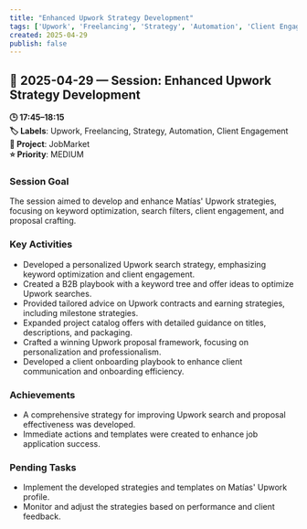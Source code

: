 ```yaml
---
title: "Enhanced Upwork Strategy Development"
tags: ['Upwork', 'Freelancing', 'Strategy', 'Automation', 'Client Engagement']
created: 2025-04-29
publish: false
---
```


## 📅 2025-04-29 — Session: Enhanced Upwork Strategy Development

**🕒 17:45–18:15**  
**🏷️ Labels**: Upwork, Freelancing, Strategy, Automation, Client Engagement  
**📂 Project**: JobMarket  
**⭐ Priority**: MEDIUM  


### Session Goal
The session aimed to develop and enhance Matías' Upwork strategies, focusing on keyword optimization, search filters, client engagement, and proposal crafting.

### Key Activities
- Developed a personalized Upwork search strategy, emphasizing keyword optimization and client engagement.
- Created a B2B playbook with a keyword tree and offer ideas to optimize Upwork searches.
- Provided tailored advice on Upwork contracts and earning strategies, including milestone strategies.
- Expanded project catalog offers with detailed guidance on titles, descriptions, and packaging.
- Crafted a winning Upwork proposal framework, focusing on personalization and professionalism.
- Developed a client onboarding playbook to enhance client communication and onboarding efficiency.

### Achievements
- A comprehensive strategy for improving Upwork search and proposal effectiveness was developed.
- Immediate actions and templates were created to enhance job application success.

### Pending Tasks
- Implement the developed strategies and templates on Matías' Upwork profile.
- Monitor and adjust the strategies based on performance and client feedback.
